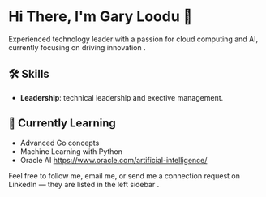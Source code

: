 

# Hi There, I'm Gary Loodu 👋

Experienced technology leader with a passion for cloud computing and AI, currently focusing on driving innovation .


## 🛠️ Skills
- **Leadership**: technical leadership and exective management. 

## 🌱 Currently Learning
- Advanced Go concepts
- Machine Learning with Python
- Oracle AI  https://www.oracle.com/artificial-intelligence/
  
Feel free to follow me, email me, or send me a connection request on LinkedIn — they are listed in the left sidebar .
